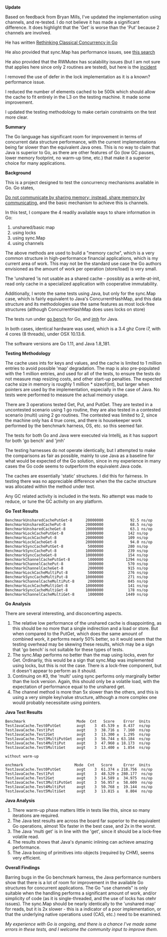 **Update**

Based on feedback from Bryan Mills, I've updated the implementation using channels, and re-tested. I do not believe it has
made a significant difference. It does highlight that the 'Get' is worse than the 'Put' because 2 channels are involved.

He has written [Rethinking Classical Concurrency in Go](https://golang.org/wiki/Go-Community-Slides#rethinking-classical-concurrency-patterns)

He also provided that sync.Map has performance issues, see
[this search](https://github.com/golang/go/issues?utf8=✓&q=is%3Aissue+is%3Aopen+%22sync%3A%22+Map+in%3Atitle+label%3APerformance)

He also provided that the RWMutex has scalability issues (but I am not sure that applies here since only 2 routines are tested),
but here is the [incident](https://golang.org/issue/17973)

I removed the use of defer in the lock implementation as it is a known? performance issue.

I reduced the number of elements cached to be 500k which should allow the cache to fit entirely in the L3 on the testing machine.
It made some improvement.

I updated the testing methodology to make certain constraints on the test more clear.

**Summary**

The Go language has significant room for improvement in terms of concurrent data structure performance, with the current implementations being far
slower than the equivalent Java ones. This is no way to claim that Java is superior to Go, as there are other features of Go
(low GC pauses, lower memory footprint, no warm-up time, etc.) that make it a superior choice for many applications.

**Background**

This is a project designed to test the concurrency mechanisms available in Go. Go states,

[Do not communicate by sharing memory; instead, share memory by communicating.](https://blog.golang.org/share-memory-by-communicating)
and the basic mechanism to achieve this is channels.

In this test, I compare the 4 readily available ways to share information in Go:
 1. unshared/basic map 
 2. using locks 
 3. using sync.Map
 4. using channels
 
The above methods are used to build a "memory cache", which is a very common structure in high-performance financial applications, which is my current
area of work. This may not be the standard use case the Go authors envisioned as the amount of work per operation (store/load) is very small.

The 'unshared 'is not usable as a shared cache - possibly as a write-at-init, read only cache in a specialized application with cooperative immutability. 

Additionally, I wrote the same tests using Java, but only for the sync.Map case, which is fairly equivalent to Java's ConcurrentHashMap, and this
data structure and its methodologies use the same features as most lock-free structures (although ConcurrentHashMap does uses locks on store)

The tests run under [go bench]([https://golang.org/pkg/testing/) for Go, and [jmh](http://openjdk.java.net/projects/code-tools/jmh/) for Java.

In both cases, identical hardware was used, which is a 3.4 ghz Core i7, with 4 cores (8 threads), under OSX 10.13.6.

The software versions are Go 1.11, and Java 1.8_181.

**Testing Methodology**

The cache uses ints for keys and values, and the cache is limited to 1 million entries to avoid possible 'map' degradation.
The map is also pre-populated with the 1 million entries, and used for all of the tests, to ensure the tests do not measure map resizing costs, and
other start-up penalties. The expected cache size in memory is roughly 1 million * sizeof(int), but larger when pointers are used by the implementation,
especially in the case of Java. No tests were performed to measure the actual memory usage.

There are 3 operations tested Get, Put, and PutGet. They are tested in a uncontested scenario using 1 go routine, they are also tested
in a contested scenario (multi) using 2 go routines. The contested was limited to 2, since the machine only has 4 true cores, and there is 
housekeeper work performed by the benchmark harness, OS, etc. so this seemed fair.

The tests for both Go and Java were executed via Intellij, as it has support for both 'go bench' and 'jmh'

The testing harnesses do not operate identically, but I attempted to make the comparisons as fair as possible, mainly to use Java as a baseline
for what would be expected of the Go solution, since in my experience in many cases the Go code seems to outperform the equivalent Java code.

The caches are essentially 'static' structures. I did this for fairness. In testing there was no appreciable difference when the the cache structure
was allocated within the method under test. 

Any GC related activity is included in the tests. No attempt was made to reduce, or tune the GC activity on any platform.

**Go Test Results**

```
BenchmarkUnsharedCachePutGet-8    	20000000	        92.5 ns/op
BenchmarkUnsharedCachePut-8       	20000000	        68.5 ns/op
BenchmarkUnsharedCacheGet-8       	20000000	        63.1 ns/op
BenchmarkLockCachePutGet-8        	10000000	       142 ns/op
BenchmarkLockCachePut-8           	20000000	       109 ns/op
BenchmarkLockCacheGet-8           	20000000	        94.0 ns/op
BenchmarkSyncCachePutGet-8        	 5000000	       280 ns/op
BenchmarkSyncCachePut-8           	10000000	       239 ns/op
BenchmarkSyncCacheGet-8           	10000000	       154 ns/op
BenchmarkChannelCachePutGet-8     	 1000000	      1294 ns/op
BenchmarkChannelCachePut-8        	 3000000	       570 ns/op
BenchmarkChannelCacheGet-8        	 2000000	       915 ns/op
BenchmarkLockCacheMultiPut-8      	 5000000	       276 ns/op
BenchmarkSyncCacheMultiPut-8      	10000000	       271 ns/op
BenchmarkChannelCacheMultiPut-8   	 2000000	       845 ns/op
BenchmarkLockCacheMultiGet-8      	10000000	       141 ns/op
BenchmarkSyncCacheMultiGet-8      	10000000	       178 ns/op
BenchmarkChannelCacheMultiGet-8   	 1000000	      1449 ns/op
```

**Go Analysis**

There are several interesting, and disconcerting aspects.

1. The relative low performance of the unshared cache is disappointing, 
as this should be no more that a single indirection and a load or store. But when compared to the PutGet,
which does the same amount of combined work, it performs nearly 50% better, so it would seem that the testing overhead may be skewing these results,
which may be a sign that 'go bench' is not suitable for these types of tests.
2. The sync.Map performs no better than the map using locks, even for Get. Ordinarliy, this would be a sign that sync.Map was implemented using
locks, but this is not the case. There is a lock-free component, but it doesn't appear to perform as it should.
3. Continuing on #3, the 'multi' using sync performs only marginally better than the lock version. Again, this should only be a volatile load, with the
expectation of performance equal to the unshared get.
4. The channel method is more than 5x slower than the others, and this is using a very simple key/value structure, although a more complex one would
probably necessitate using pointers.

**Java Test Results**

```
Benchmark                       Mode  Cnt   Score    Error  Units
TestJavaCache.Test0PutGet       avgt    3  45.539 ±  8.437  ns/op
TestJavaCache.Test1Put          avgt    3  38.716 ±  7.160  ns/op
TestJavaCache.Test2Get          avgt    3  13.300 ±  1.295  ns/op
TestJavaCache.Test3MultiPutGet  avgt    3  56.744 ± 63.184  ns/op
TestJavaCache.Test4MultiPut     avgt    3  47.960 ± 18.173  ns/op
TestJavaCache.Test5MultiGet     avgt    3  13.400 ±  1.854  ns/op

without warm-up

enchmark                       Mode  Cnt   Score     Error  Units
TestJavaCache.Test0PutGet       avgt    3  61.374 ± 218.756  ns/op
TestJavaCache.Test1Put          avgt    3  48.529 ± 280.177  ns/op
TestJavaCache.Test2Get          avgt    3  14.589 ±  34.975  ns/op
TestJavaCache.Test3MultiPutGet  avgt    3  56.957 ±  58.609  ns/op
TestJavaCache.Test4MultiPut     avgt    3  50.768 ±  19.144  ns/op
TestJavaCache.Test5MultiGet     avgt    3  13.815 ±   8.804  ns/op

```

**Java Analysis**

1. There warm-up phase matters little in tests like this, since so many iterations are required.
1. The Java test results are across the board far superior to the equivalent Go operations, almost 10x faster in the best case, and 2x in the worst.
2. The Java 'multi get' is in line with the 'get', since it should be a lock-free volatile read.
3. The results shows that Java's dynamic inlining can achieve amazing performance.
4. The Java boxing of primitives into objects (required by CHM), seems very efficient. 

**Overall Findings**

Barring bugs in the Go benchmark harness, the Java performance numbers show that there is a lot of room for improvement in the available Go
structures for concurrent applications. The Go "use channels" is only suitable when the handling performs a significant amount of work, and/or
simplicity of code (as it is single-threaded, and the use of locks has otehr issues). The sync.Map should be nearly identically to the 'unshared map'
for reads, but it is 2x slower - this is a indicator of a poor implementation, or that the underlying native operations used (CAS, etc.) need to be
examined. 

_My experience with Go is ongoing, and there is a chance I've made some errors in these tests, and I welcome the community input to improve them._